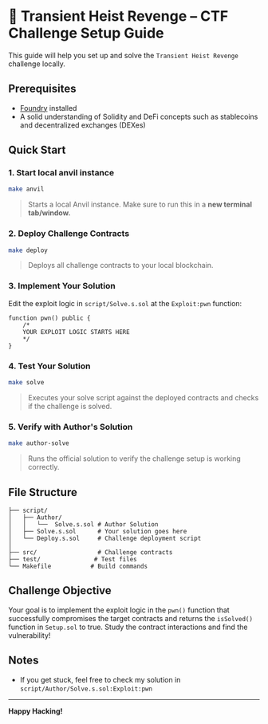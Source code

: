 # 🔄 Transient Heist Revenge – CTF Challenge Setup Guide

This guide will help you set up and solve the `Transient Heist Revenge` challenge locally.

## Prerequisites

- [Foundry](https://book.getfoundry.sh/getting-started/installation) installed
- A solid understanding of Solidity and DeFi concepts such as stablecoins and decentralized exchanges (DEXes)
 
## Quick Start

### 1. Start local anvil instance
```bash
make anvil
```
> Starts a local Anvil instance. Make sure to run this in a **new terminal tab/window.**

### 2. Deploy Challenge Contracts
```bash
make deploy
```
>Deploys all challenge contracts to your local blockchain.

### 3. Implement Your Solution
Edit the exploit logic in `script/Solve.s.sol` at the `Exploit:pwn` function:

```solidity
function pwn() public {
    /*
    YOUR EXPLOIT LOGIC STARTS HERE
    */
}
```

### 4. Test Your Solution
```bash
make solve
```
> Executes your solve script against the deployed contracts and checks if the challenge is solved.

### 5. Verify with Author's Solution
```bash
make author-solve
```
> Runs the official solution to verify the challenge setup is working correctly.

## File Structure
```
├── script/
│   ├── Author/
│   │   └──  Solve.s.sol # Author Solution
│   ├── Solve.s.sol      # Your solution goes here
│   └── Deploy.s.sol     # Challenge deployment script
│
├── src/                 # Challenge contracts
├── test/               # Test files
└── Makefile           # Build commands
```

## Challenge Objective

Your goal is to implement the exploit logic in the `pwn()` function that successfully compromises the target contracts and returns the `isSolved()` function in `Setup.sol` to true. Study the contract interactions and find the vulnerability!


## Notes
- If you get stuck, feel free to check my solution in `script/Author/Solve.s.sol:Exploit:pwn`

---

**Happy Hacking!**